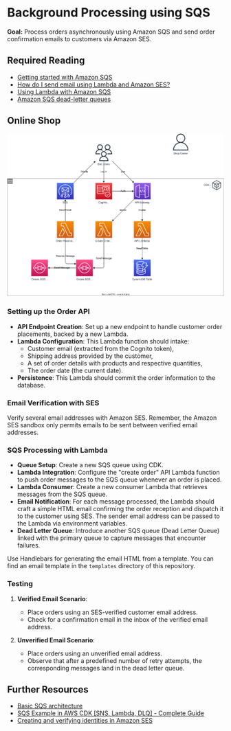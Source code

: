 # Background Processing using SQS

**Goal:** Process orders asynchronously using Amazon SQS and send order confirmation emails to customers via Amazon SES.

## Required Reading

- [Getting started with Amazon SQS](https://docs.aws.amazon.com/AWSSimpleQueueService/latest/SQSDeveloperGuide/sqs-getting-started.html)
- [How do I send email using Lambda and Amazon SES?](https://repost.aws/knowledge-center/lambda-send-email-ses)
- [Using Lambda with Amazon SQS](https://docs.aws.amazon.com/lambda/latest/dg/with-sqs.html)
- [Amazon SQS dead-letter queues](https://docs.aws.amazon.com/AWSSimpleQueueService/latest/SQSDeveloperGuide/sqs-dead-letter-queues.html)

## Online Shop

![Overview](./diagrams/050-sqs-ses.drawio.svg "Overview")

### Setting up the Order API

- **API Endpoint Creation**: Set up a new endpoint to handle customer order placements, backed by a new Lambda.
- **Lambda Configuration**: This Lambda function should intake:
   - Customer email (extracted from the Cognito token),
   - Shipping address provided by the customer,
   - A set of order details with products and respective quantities,
   - The order date (the current date).
- **Persistence**: This Lambda should commit the order information to the database.

### Email Verification with SES

Verify several email addresses with Amazon SES. Remember, the Amazon SES sandbox only permits emails to be sent between verified email addresses.

### SQS Processing with Lambda

- **Queue Setup**: Create a new SQS queue using CDK.
- **Lambda Integration**: Configure the "create order" API Lambda function to push order messages to the SQS queue whenever an order is placed.
- **Lambda Consumer**: Create a new consumer Lambda that retrieves messages from the SQS queue.
- **Email Notification**: For each message processed, the Lambda should craft a simple HTML email confirming the order reception and dispatch it to the customer using SES. The sender email address can be passed to the Lambda via environment variables.
- **Dead Letter Queue**: Introduce another SQS queue (Dead Letter Queue) linked with the primary queue to capture messages that encounter failures.

Use Handlebars for generating the email HTML from a template. You can find an email template in the `templates` directory of this repository.

### Testing 

1. **Verified Email Scenario**: 
   - Place orders using an SES-verified customer email address.
   - Check for a confirmation email in the inbox of the verified email address.

2. **Unverified Email Scenario**: 
   - Place orders using an unverified email address.
   - Observe that after a predefined number of retry attempts, the corresponding messages land in the dead letter queue.

## Further Resources

- [Basic SQS architecture](https://docs.aws.amazon.com/AWSSimpleQueueService/latest/SQSDeveloperGuide/sqs-basic-architecture.html)
- [SQS Example in AWS CDK [SNS, Lambda, DLQ] - Complete Guide](https://bobbyhadz.com/blog/aws-cdk-sqs-sns-lambda)
- [Creating and verifying identities in Amazon SES](https://docs.aws.amazon.com/ses/latest/dg/creating-identities.html)
